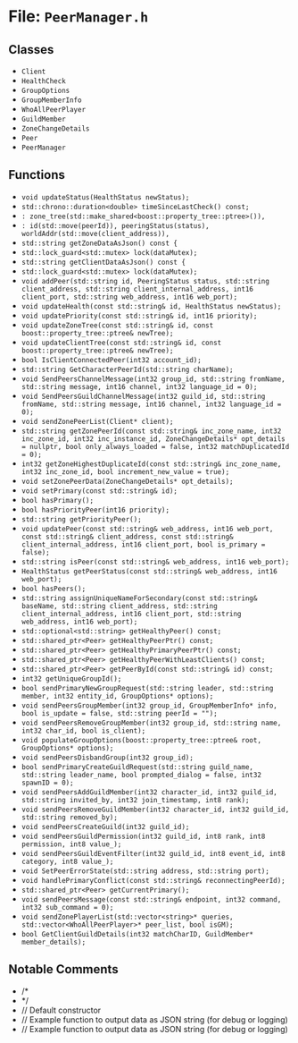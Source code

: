 # File: `PeerManager.h`

## Classes

- `Client`
- `HealthCheck`
- `GroupOptions`
- `GroupMemberInfo`
- `WhoAllPeerPlayer`
- `GuildMember`
- `ZoneChangeDetails`
- `Peer`
- `PeerManager`

## Functions

- `void updateStatus(HealthStatus newStatus);`
- `std::chrono::duration<double> timeSinceLastCheck() const;`
- `: zone_tree(std::make_shared<boost::property_tree::ptree>()),`
- `: id(std::move(peerId)), peeringStatus(status), worldAddr(std::move(client_address)),`
- `std::string getZoneDataAsJson() const {`
- `std::lock_guard<std::mutex> lock(dataMutex);`
- `std::string getClientDataAsJson() const {`
- `std::lock_guard<std::mutex> lock(dataMutex);`
- `void addPeer(std::string id, PeeringStatus status, std::string client_address, std::string client_internal_address, int16 client_port, std::string web_address, int16 web_port);`
- `void updateHealth(const std::string& id, HealthStatus newStatus);`
- `void updatePriority(const std::string& id, int16 priority);`
- `void updateZoneTree(const std::string& id, const boost::property_tree::ptree& newTree);`
- `void updateClientTree(const std::string& id, const boost::property_tree::ptree& newTree);`
- `bool IsClientConnectedPeer(int32 account_id);`
- `std::string GetCharacterPeerId(std::string charName);`
- `void SendPeersChannelMessage(int32 group_id, std::string fromName, std::string message, int16 channel, int32 language_id = 0);`
- `void SendPeersGuildChannelMessage(int32 guild_id, std::string fromName, std::string message, int16 channel, int32 language_id = 0);`
- `void sendZonePeerList(Client* client);`
- `std::string getZonePeerId(const std::string& inc_zone_name, int32 inc_zone_id, int32 inc_instance_id, ZoneChangeDetails* opt_details = nullptr, bool only_always_loaded = false, int32 matchDuplicatedId = 0);`
- `int32 getZoneHighestDuplicateId(const std::string& inc_zone_name, int32 inc_zone_id, bool increment_new_value = true);`
- `void setZonePeerData(ZoneChangeDetails* opt_details);`
- `void setPrimary(const std::string& id);`
- `bool hasPrimary();`
- `bool hasPriorityPeer(int16 priority);`
- `std::string getPriorityPeer();`
- `void updatePeer(const std::string& web_address, int16 web_port, const std::string& client_address, const std::string& client_internal_address, int16 client_port, bool is_primary = false);`
- `std::string isPeer(const std::string& web_address, int16 web_port);`
- `HealthStatus getPeerStatus(const std::string& web_address, int16 web_port);`
- `bool hasPeers();`
- `std::string assignUniqueNameForSecondary(const std::string& baseName, std::string client_address, std::string client_internal_address, int16 client_port, std::string web_address, int16 web_port);`
- `std::optional<std::string> getHealthyPeer() const;`
- `std::shared_ptr<Peer> getHealthyPeerPtr() const;`
- `std::shared_ptr<Peer> getHealthyPrimaryPeerPtr() const;`
- `std::shared_ptr<Peer> getHealthyPeerWithLeastClients() const;`
- `std::shared_ptr<Peer> getPeerById(const std::string& id) const;`
- `int32 getUniqueGroupId();`
- `bool sendPrimaryNewGroupRequest(std::string leader, std::string member, int32 entity_id, GroupOptions* options);`
- `void sendPeersGroupMember(int32 group_id, GroupMemberInfo* info, bool is_update = false, std::string peerId = "");`
- `void sendPeersRemoveGroupMember(int32 group_id, std::string name, int32 char_id, bool is_client);`
- `void populateGroupOptions(boost::property_tree::ptree& root, GroupOptions* options);`
- `void sendPeersDisbandGroup(int32 group_id);`
- `bool sendPrimaryCreateGuildRequest(std::string guild_name, std::string leader_name, bool prompted_dialog = false, int32 spawnID = 0);`
- `void sendPeersAddGuildMember(int32 character_id, int32 guild_id, std::string invited_by, int32 join_timestamp, int8 rank);`
- `void sendPeersRemoveGuildMember(int32 character_id, int32 guild_id, std::string removed_by);`
- `void sendPeersCreateGuild(int32 guild_id);`
- `void sendPeersGuildPermission(int32 guild_id, int8 rank, int8 permission, int8 value_);`
- `void sendPeersGuildEventFilter(int32 guild_id, int8 event_id, int8 category, int8 value_);`
- `void SetPeerErrorState(std::string address, std::string port);`
- `void handlePrimaryConflict(const std::string& reconnectingPeerId);`
- `std::shared_ptr<Peer> getCurrentPrimary();`
- `void sendPeersMessage(const std::string& endpoint, int32 command, int32 sub_command = 0);`
- `void sendZonePlayerList(std::vector<string>* queries, std::vector<WhoAllPeerPlayer>* peer_list, bool isGM);`
- `bool GetClientGuildDetails(int32 matchCharID, GuildMember* member_details);`

## Notable Comments

- /*
- */
- // Default constructor
- // Example function to output data as JSON string (for debug or logging)
- // Example function to output data as JSON string (for debug or logging)
